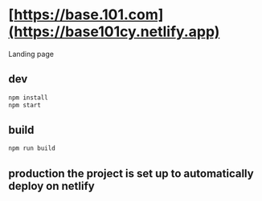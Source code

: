 # [https://base.101.com](https://base101cy.netlify.app)

Landing page

## dev
```bash
npm install
npm start
```

## build

```bash
npm run build
```

## production the project is set up to automatically deploy on netlify
